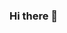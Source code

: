 ### Hi there 👋

<!--
**luisnarv/luisnarv** is a ✨ _special_ ✨ repository because its `README.md` (this file) appears on your GitHub profile.

Here are some ideas to get you started:

Hola, mi nombre es Luis, y me apasiona la tecnología y el desarrollo. Si bien soy un desarrollador Junior sin experiencia profesional, estoy comprometido en aprender y mejorar mis habilidades en este campo.

Mi propuesta de valor se centra en mi capacidad para adaptarme rápidamente a nuevas tecnologías y lenguajes de programación. Soy dedicado y comprometido con mi trabajo, y siempre busco mejorar y aprender más. Además, mi enfoque son aplicaciones que ayuden a las personas y que aporten valor a la sociedad.

En cuanto a mis intereses, me apasiona aprender sobre nuevas tecnologías y nuevas tendencias. También me interesa el diseño y la usabilidad de aplicaciones, y cómo esto influye en la experiencia del usuario. Fuera del trabajo, me interesa el deporte y la lectura.

En términos de competencias, tengo una buena base en HTML, CSS, JavaScript. También tengo experiencia en bases de datos y estoy comprometido en mejorar mis habilidades en este campo. Soy una persona creativa y curiosa, siempre buscando nuevas soluciones a los problemas que enfrento. Además, tengo habilidades para trabajar en equipo.

Si estás buscando un desarrollador Full Stack Junior comprometido y con una gran pasión por el desarrollo de software, estaré encantada de formar parte de tu equipo. Estoy disponible para hablar sobre cualquier oportunidad laboral o proyecto que tengas en mente. ¡No dudes en contactarme!

- 🌱 I’m currently learning ...
- 📫 How to reach me: 
